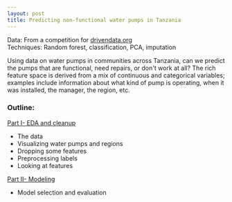 ```yaml
---
layout: post
title: Predicting non-functional water pumps in Tanzania
---
```

Data: From a competition for [drivendata.org](https://www.drivendata.org/competitions/7/)  
Techniques: Random forest, classification, PCA, imputation

Using data on water pumps in communities across Tanzania, can we predict the pumps that are functional, need repairs, or don't work at all?
The rich feature space is derived from a mix of continuous and categorical variables; examples include information about what kind of pump is operating, when it was installed, the manager, the region, etc. 

### Outline:  
[Part I- EDA and cleanup](https://github.com/JoomiK/PredictingWaterPumps/blob/master/WaterPumps.ipynb)  
- The data  
- Visualizing water pumps and regions  
- Dropping some features  
- Preprocessing labels  
- Looking at features  

[Part II- Modeling](https://github.com/JoomiK/PredictingWaterPumps/blob/master/WaterPumpsII.ipynb)  
- Model selection and evaluation
